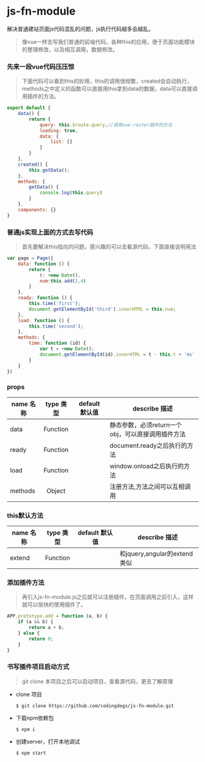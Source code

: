 # js-fn-module
解决普通建站页面js代码混乱的问题，js执行代码越多会越乱。
> 像vue一样去写我们普通的前端代码，各种this的应用，便于页面功能模块的整理修改，以及相互调用，数据修改。

### 先来一段vue代码压压惊
> 下面代码可以看到this的妙用，this的调用很频繁，created会自动执行，methods之中定义的函数可以直接用this拿到data的数据，data可以直接调用插件的方法。

```javascript
export default {
    data() {
        return {
            query: this.$route.query,//调用vue-router插件的方法
            loading: true,
            data: {
                list: []
            }
        }
    },
    created() {
        this.getData();
    },
    methods: {
        getData() {
            console.log(this.query)
        }
    },
    components: {}
}
```

### 普通js实现上面的方式去写代码
> 首先要解决this指向的问题，感兴趣的可以去看源代码，下面直接说明用法

```javascript
var page = Page({
    data: function () {
        return {
            t: +new Date(),
            num:this.add(2,4)
        }
    },
    ready: function () {
        this.time('first');
        document.getElementById('third').innerHTML = this.num;
    },
    load: function () {
        this.time('second');
    },
    methods: {
        time: function (id) {
            var t = +new Date();
            document.getElementById(id).innerHTML = t - this.t + 'ms'
        }
    }
})
```

### props
| name 名称      | type 类型 | default 默认值 | describe 描述                          |
| ------------ | :-----: | :---------: | ---------------------------------------- |
| data        | Function  |             | 静态参数，必须return一个obj，可以直接调用插件方法                           |
| ready        | Function  |             | document.ready之后执行的方法   |
| load        | Function  |             |window.onload之后执行的方法  |
| methods        | Object  |             | 注册方法,方法之间可以互相调用 |


### this默认方法


| name 名称      | type 类型 | default 默认值 | describe 描述                          |
| ------------ | :-----: | :---------: | ---------------------------------------- |
| extend        | Function  |             | 和jquery,angular的extend类似|

### 添加插件方法
> 再引入js-fn-module.js之后就可以注册插件。在页面调用之前引入，这样就可以愉快的使用插件了。

```javascript
APP.prototype.add = function (a, b) {
    if (a && b) {
        return a + b;
    } else {
        return 0;
    }
}
```

### 书写插件项目启动方式

> git clone 本项目之后可以启动项目，查看源代码，更去了解原理
- clone 项目
    ```shell
    $ git clone https://github.com/codingdogs/js-fn-module.git
    ```
- 下载npm依赖包
    ```shell
    $ npm i
    ```
- 创建server，打开本地调试
    ```shell
    $ npm start
    ```
